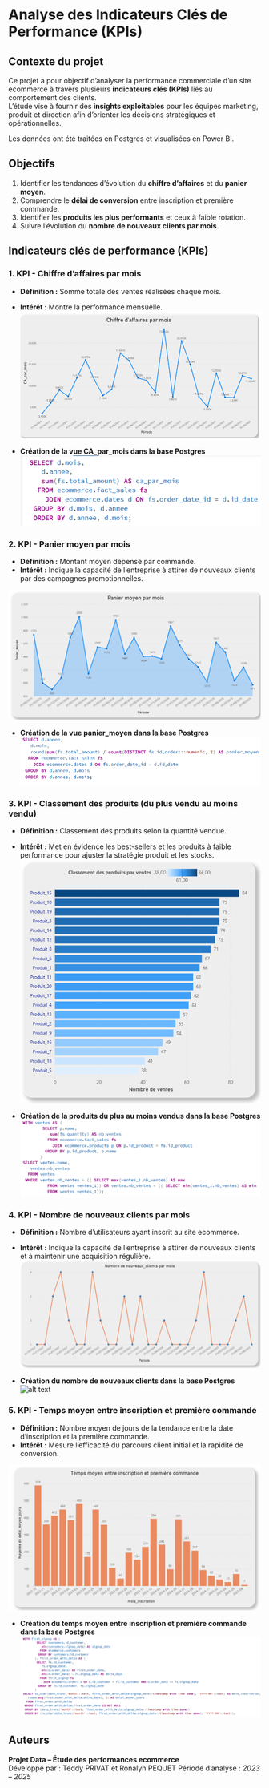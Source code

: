 # Analyse des Indicateurs Clés de Performance (KPIs)
## Contexte du projet

Ce projet a pour objectif d’analyser la performance commerciale d’un site ecommerce à travers plusieurs **indicateurs clés (KPIs)** liés au comportement des clients.  
L’étude vise à fournir des **insights exploitables** pour les équipes marketing, produit et direction afin d’orienter les décisions stratégiques et opérationnelles.

Les données ont été traitées en Postgres et visualisées en Power BI.

## Objectifs
1. Identifier les tendances d’évolution du **chiffre d’affaires** et du **panier moyen**.  
2. Comprendre le **délai de conversion** entre inscription et première commande.  
3. Identifier les **produits les plus performants** et ceux à faible rotation.  
4. Suivre l’évolution du **nombre de nouveaux clients par mois**.  

## Indicateurs clés de performance (KPIs)

### 1. KPI - Chiffre d’affaires par mois
- **Définition :** Somme totale des ventes réalisées chaque mois. 
- **Intérêt :** Montre la performance mensuelle. 
![alt text](</images/CA_par_mois.png>)

- **Création de la vue CA_par_mois dans la base Postgres**
![alt text](images/sql_CA_par_mois.png)

### 2. KPI - Panier moyen par mois
- **Définition :** Montant moyen dépensé par commande. 
- **Intérêt :** Indique la capacité de l’entreprise à attirer de nouveaux clients par des campagnes promotionnelles.

![alt text](images/panier_moyen.png)

- **Création de la vue panier_moyen dans la base Postgres**
![alt text](images/sql_panier_moyen.png)

### 3. KPI - Classement des produits (du plus vendu au moins vendu)
- **Définition :** Classement des produits selon la quantité vendue.
- **Intérêt :** Met en évidence les best-sellers et les produits à faible performance pour ajuster la stratégie produit et les stocks.
![alt text](images/classement_des_produits.png)

- **Création de la produits du plus au moins vendus dans la base Postgres**
![alt text](images/sql_produits_plus_moins_vendus.png)

### 4. KPI - Nombre de nouveaux clients par mois
- **Définition :** Nombre d’utilisateurs ayant inscrit au site ecommerce.  
- **Intérêt :** Indique la capacité de l’entreprise à attirer de nouveaux clients et à maintenir une acquisition régulière.
![alt text](images/nb_nouveaux_clients.png)

- **Création du nombre de nouveaux clients dans la base Postgres**
![alt text](images/sql_nb_nouveaux_clients.png)

### 5. KPI - Temps moyen entre inscription et première commande
- **Définition :** Nombre moyen de jours de la tendance entre la date d’inscription et la première commande.  
- **Intérêt :** Mesure l’efficacité du parcours client initial et  la rapidité de conversion.

![alt text](images/temps_moyen_inscription_commande.png)

- **Création du temps moyen entre inscription et première commande dans la base Postgres**
![alt text](<images/sql_temps_moyen_inscription_order.png>)

##  Auteurs
**Projet Data – Étude des performances ecommerce**  
Développé par : Teddy PRIVAT et Ronalyn PEQUET
Période d’analyse : *2023 – 2025*